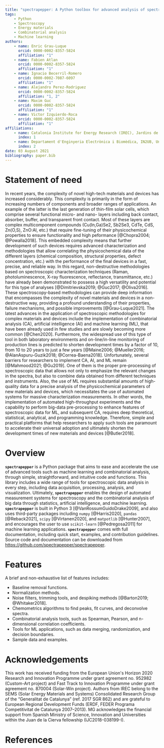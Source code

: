 ```yaml
---
title: "spectrapepper: A Python toolbox for advanced analysis of spectroscopic data for materials and devices."
tags:
    - Python
    - Spectroscopy
    - Energy materials
    - Combinatorial analysis
    - Machine learning
authors:
    - name: Enric Grau-Luque
      orcid: 0000-0002-8357-5824
      affiliation: "1"
    - name: Fabien Atlan
      orcid: 0000-0002-8357-5824
      affiliation: "1"
    - name: Ignacio Becerril-Romero
      orcid: 0000-0002-7087-6097
      affiliation: "1"
    - name: Alejandro Perez-Rodriguez
      orcid: 0000-0002-8357-5824
      affiliation: "1, 2"
    - name: Maxim Guc
      orcid: 0000-0002-8357-5824
      affiliation: "1"
    - name: Victor Izquierdo-Roca
      orcid: 0000-0002-8357-5824
      affiliation: "1"
affiliations:
    - name: Catalonia Institute for Energy Research (IREC), Jardins de les Dones de Negre 1, 08930 Sant Adrià de Besòs, Spain
      index: 1
    - name: Departament d'Enginyeria Electrònica i Biomèdica, IN2UB, Universitat de Barcelona, C/ Martí i Franqués 1, 08028 Barcelona, Spain
      index: 2
date: 03 August 2021
bibliography: paper.bib
---
```


# Statement of need

In recent years, the complexity of novel high-tech materials and devices has increased considerably. This complexity
is primarily in the form of increasing numbers of components and broader ranges of applications. An example of the
latter is the last generation of thin-film solar cells, which comprise several functional micro- and nano-
layers including back contact, absorber, buffer, and transparent front contact. Most of these layers are complex
multicomponent compounds (Cu(In,Ga)Se2, Sb2Se3, CdTe, CdS, Zn(O,S), ZnO:Al, etc.) that require fine-tuning of their
physicochemical properties to ensure functionality and high peformance [@Chopra2004; @Powalla2018]. This embedded complexity means that further development of such devices requires advanced characterization and methodologies that allow
correlating the physicochemical data of the different layers (chemical composition, structural properties, defect
concentration, etc.) with the performance of the final devices in a fast, precise, and reliable way. In this regard,
non-destructive methodologies based on spectroscopic characterization techniques (Raman, photoluminescence, X-ray
fluorescence, reflectance, transmittance, etc.) have already been demonstrated to possess a high versatility and
potential for this type of analyses [@Dimitrievska2019; @Guc2017; @Oliva2016]. These spectroscopy-based methodologies
can provide deep information that encompasses the complexity of novel materials and devices in a non-destructive way,
providing a profound understanding of their properties, failure mechanisms, and possible improvements [@Grau-Luque2021].
The latest advances in the application of spectroscopic methodologies for complex materials and devices include the
implementation of combinatorial analysis (CA), artificial intelligence (AI) and machine learning (ML), that have been
already used in few studies and are slowly becoming more common [@Chen2020]. Furthermore, the widespread use of this
type of tool in both laboratory environments and on-line/in-line monitoring of production lines is predicted to shorten
development times by a factor of 10, from 10 to 20 years to just a few
years [@Maine2006; @Mueller2016; @AlanAspuru-Guzik2018; @Correa-Baena2018]. Unfortunately, several barriers for
researchers to implement CA, AI, and ML remain [@Mahmood2021; @Gu2019]. One of them is the proper
pre-processing of spectroscopic data that allows not only to emphasize the relevant changes in the spectra, but also to
combine data obtained from different techniques and instruments. Also, the use of ML requires substantial amounts
of high-quality data for a precise analysis of the physicochemical parameters of new materials and devices, which necessitates
the use of automated systems for massive characterization measurements. In other words, the implementation of automated
high-throughput experiments and the capability to perform big-data pre-processing to enhance features of spectroscopic
data for ML, and subsequent CA, requires deep theoretical, statistical, analytical, and programming knowledge.
Therefore, simple and practical platforms that help researchers to apply such tools are paramount to accelerate their
universal adoption and ultimately shorten the development times of new materials and devices [@Butler2018].


# Overview

**`spectrapepper`** is a Python package that aims to ease and accelerate the use of advanced tools such as machine learning
and combinatorial analysis, through simple, straightforward, and intuitive code and functions. This library includes a
wide range of tools for spectroscopic data analysis in every step, including data acquisition, processing, analysis, and visualization. Ultimately, **`spectrapepper`** enables the design of automated measurement systems for
spectroscopy and the combinatorial analysis of big data through statistics, artificial intelligence, and machine
learning. **`spectrapepper`** is built in Python 3 [@VanRossumGuidoDrake2009], and also uses third-party packages
including `numpy` [@Harris2020], `pandas` [@Reback2021], `scipy` [@Virtanen2020], and `matpotlib` [@Hunter2007], and encourages
the user to use `scikit-learn` [@Pedregosa2011] for machine learning applications. **`spectrapepper`** comes with full
documentation, including quick start, examples, and contribution guidelines. Source code and documentation can  be
downloaded from https://github.com/spectrapepper/spectrapepper.


# Features

A brief and non-exhaustive list of features includes:

- Baseline removal functions.
- Normalization methods.
- Noise filters, trimming tools, and despiking methods [@Barton2019; @Whitaker2018].
- Chemometrics algorithms to find peaks, fit curves, and deconvolve spectra. 
- Combinatorial analysis tools, such as Spearman, Pearson, and n-dimensional correlation coefficients.
- Tools for ML applications, such as data merging, randomization, and decision boundaries.
- Sample data and examples.


# Acknowledgements

This work has received funding from the European Union's Horizon 2020 Research and Innovation Programme under grant agreement no. 952982 (Custom-Art project) and Fast Track to Innovation Programme under grant agreement no. 870004 (Solar-Win project). Authors from IREC belong to the SEMS (Solar Energy Materials and Systems) Consolidated Research Group of the “Generalitat de Catalunya” (ref. 2017 SGR 862) and are grateful to European Regional Development Funds (ERDF, FEDER Programa Competitivitat de Catalunya 2007–2013). MG acknowledges the financial support from Spanish Ministry of Science, Innovation and Universities within the Juan de la Cierva fellowship (IJC2018-038199-I).

# References

